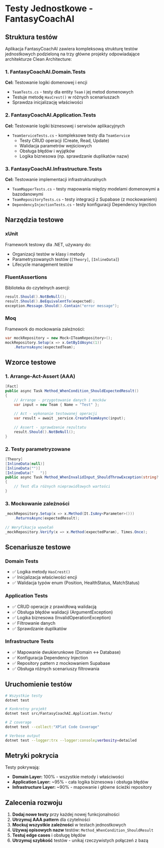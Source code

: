 # Testy Jednostkowe - FantasyCoachAI

## Struktura testów

Aplikacja FantasyCoachAI zawiera kompleksową strukturę testów jednostkowych podzieloną na trzy główne projekty odpowiadające architekturze Clean Architecture:

### 1. FantasyCoachAI.Domain.Tests
**Cel:** Testowanie logiki domenowej i encji
- `TeamTests.cs` - testy dla entity `Team` i jej metod domenowych
- Testuje metodę `HasCrest()` w różnych scenariuszach
- Sprawdza inicjalizację właściwości

### 2. FantasyCoachAI.Application.Tests  
**Cel:** Testowanie logiki biznesowej i serwisów aplikacyjnych
- `TeamServiceTests.cs` - kompleksowe testy dla `TeamService`
  - Testy CRUD operacji (Create, Read, Update)
  - Walidacja parametrów wejściowych
  - Obsługa błędów i wyjątków
  - Logika biznesowa (np. sprawdzanie duplikatów nazw)

### 3. FantasyCoachAI.Infrastructure.Tests
**Cel:** Testowanie implementacji infrastrukturalnych
- `TeamMapperTests.cs` - testy mapowania między modelami domenowymi a bazodanowymi
- `TeamRepositoryTests.cs` - testy integracji z Supabase (z mockowaniem)
- `DependencyInjectionTests.cs` - testy konfiguracji Dependency Injection

## Narzędzia testowe

### xUnit
Framework testowy dla .NET, używany do:
- Organizacji testów w klasy i metody
- Parametryzowanych testów (`[Theory]`, `[InlineData]`)
- Lifecycle management testów

### FluentAssertions
Biblioteka do czytelnych asercji:
```csharp
result.Should().NotBeNull();
result.Should().BeEquivalentTo(expected);
exception.Message.Should().Contain("error message");
```

### Moq
Framework do mockowania zależności:
```csharp
var mockRepository = new Mock<ITeamRepository>();
mockRepository.Setup(x => x.GetByIdAsync(1))
    .ReturnsAsync(expectedTeam);
```

## Wzorce testowe

### 1. Arrange-Act-Assert (AAA)
```csharp
[Fact]
public async Task Method_WhenCondition_ShouldExpectedResult()
{
    // Arrange - przygotowanie danych i mocków
    var input = new Team { Name = "Test" };
    
    // Act - wykonanie testowanej operacji
    var result = await _service.CreateTeamAsync(input);
    
    // Assert - sprawdzenie rezultatu
    result.Should().NotBeNull();
}
```

### 2. Testy parametryzowane
```csharp
[Theory]
[InlineData(null)]
[InlineData("")]
[InlineData("   ")]
public async Task Method_WhenInvalidInput_ShouldThrowException(string? invalidInput)
{
    // Test dla różnych nieprawidłowych wartości
}
```

### 3. Mockowanie zależności
```csharp
_mockRepository.Setup(x => x.Method(It.IsAny<Parameter>()))
    .ReturnsAsync(expectedResult);
    
// Weryfikacja wywołań
_mockRepository.Verify(x => x.Method(expectedParam), Times.Once);
```

## Scenariusze testowe

### Domain Tests
- ✅ Logika metody `HasCrest()`
- ✅ Inicjalizacja właściwości encji
- ✅ Walidacja typów enum (Position, HealthStatus, MatchStatus)

### Application Tests  
- ✅ CRUD operacje z prawidłową walidacją
- ✅ Obsługa błędów walidacji (ArgumentException)
- ✅ Logika biznesowa (InvalidOperationException)
- ✅ Filtrowanie danych
- ✅ Sprawdzanie duplikatów

### Infrastructure Tests
- ✅ Mapowanie dwukierunkowe (Domain ↔ Database)
- ✅ Konfiguracja Dependency Injection
- ✅ Repository pattern z mockowaniem Supabase
- ✅ Obsługa różnych scenariuszy filtrowania

## Uruchomienie testów

```bash
# Wszystkie testy
dotnet test

# Konkretny projekt
dotnet test src/FantasyCoachAI.Application.Tests/

# Z coverage
dotnet test --collect:"XPlat Code Coverage"

# Verbose output
dotnet test --logger:trx --logger:console;verbosity=detailed
```

## Metryki pokrycia

Testy pokrywają:
- **Domain Layer:** 100% - wszystkie metody i właściwości
- **Application Layer:** ~95% - cała logika biznesowa i obsługa błędów
- **Infrastructure Layer:** ~90% - mapowanie i główne ścieżki repository

## Zalecenia rozwoju

1. **Dodaj nowe testy** przy każdej nowej funkcjonalności
2. **Utrzymuj AAA pattern** dla czytelności
3. **Mockuj wszystkie zależności** w testach jednostkowych
4. **Używaj opisowych nazw** testów: `Method_WhenCondition_ShouldResult`
5. **Testuj edge cases** i obsługę błędów
6. **Utrzymuj szybkość** testów - unikaj rzeczywistych połączeń z bazą
